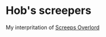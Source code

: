 # Hob's screepers

My interpritation of [Screeps Overlord](https://github.com/shibdib/Overlord-Screeps)

